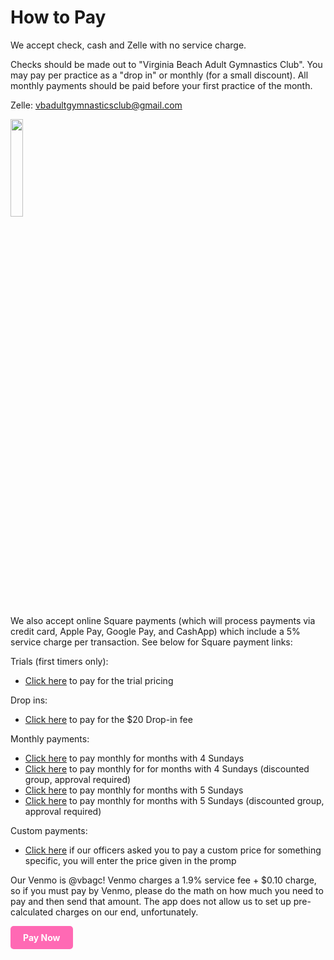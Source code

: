 <!---layout: page
title: "Pay"
permalink: /pay--->
# How to Pay
We accept check, cash and Zelle with no service charge.

Checks should be made out to "Virginia Beach Adult Gymnastics Club". You may pay per practice as a "drop in" or monthly (for a small discount). All monthly payments should be paid before your first practice of the month.

Zelle: vbadultgymnasticsclub@gmail.com

<img src="https://github.com/user-attachments/assets/b5b8b6f1-2c74-4985-ae10-0d79055584cd" width="20%" height="20%" />

We also accept online Square payments (which will process payments via credit card, Apple Pay, Google Pay, and CashApp) which include a 5% service charge per transaction. See below for Square payment links:

Trials (first timers only):
- [Click here](https://square.link/u/ucWyyqBL) to pay for the trial pricing

Drop ins:
- [Click here](https://square.link/u/Ru9RugPL) to pay for the $20 Drop-in fee

Monthly payments:
- [Click here](https://square.link/u/XpO6LrDI) to pay monthly for months with 4 Sundays
- [Click here](https://square.link/u/7zpzmD9Q) to pay monthly for for months with 4 Sundays (discounted group, approval required)
- [Click here](https://square.link/u/Gvg9FSeI) to pay monthly for months with 5 Sundays 
- [Click here](https://square.link/u/9yVb66ld) to pay monthly for months with 5 Sundays (discounted group, approval required)

Custom payments:
- [Click here](https://square.link/u/AZL4171H) if our officers asked you to pay a custom price for something specific, you will enter the price given in the promp

Our Venmo is @vbagc! Venmo charges a 1.9% service fee + $0.10 charge, so if you must pay by Venmo, please do the math on how much you need to pay and then send that amount. The app does not allow us to set up pre-calculated charges on our end, unfortunately.


<a href="https://your-payment-link.com" target="_blank" style="
  display: inline-block;
  padding: 10px 20px;
  background-color: #ff69b4;
  color: white;
  text-decoration: none;
  border-radius: 5px;
  font-weight: bold;
">Pay Now</a>
